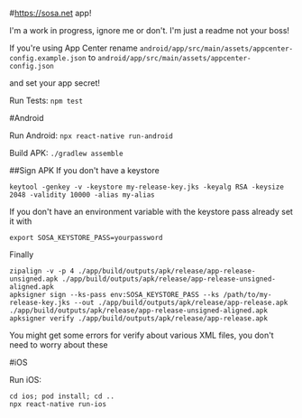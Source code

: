 #https://sosa.net app!

I'm a work in progress, ignore me or don't. I'm just a readme not your boss!

If you're using App Center rename
`android/app/src/main/assets/appcenter-config.example.json`
to
`android/app/src/main/assets/appcenter-config.json`

and set your app secret!

Run Tests: 
`npm test`

#Android

Run Android: 
`npx react-native run-android`

Build APK: `./gradlew assemble`

##Sign APK
If you don't have a keystore

`keytool -genkey -v -keystore my-release-key.jks -keyalg RSA -keysize 2048 -validity 10000 -alias my-alias`

If you don't have an environment variable with the keystore pass already set it with

`export SOSA_KEYSTORE_PASS=yourpassword`

Finally
```
zipalign -v -p 4 ./app/build/outputs/apk/release/app-release-unsigned.apk ./app/build/outputs/apk/release/app-release-unsigned-aligned.apk
apksigner sign --ks-pass env:SOSA_KEYSTORE_PASS --ks /path/to/my-release-key.jks --out ./app/build/outputs/apk/release/app-release.apk ./app/build/outputs/apk/release/app-release-unsigned-aligned.apk
apksigner verify ./app/build/outputs/apk/release/app-release.apk
```

You might get some errors for verify about various XML files, you don't need to worry about these

#iOS

Run iOS: 
```
cd ios; pod install; cd ..
npx react-native run-ios
```

